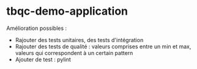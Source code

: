 # tbqc-demo-application

Amélioration possibles : 
- Rajouter des tests unitaires, des tests d'intégration
- Rajouter des tests de qualité : valeurs comprises entre un min et max, valeurs qui correspondent à un certain pattern
- Ajouter de test : pylint